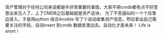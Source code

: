 资产管理对于任何公司来说都是件非常重要的事情，大家不用cmdb都有点不好意思出来见人了，上了CMDB之后基础就是资产这块，
为了不苦逼似的一个个往里边录入，于是用python 结合Ansible 写了个自动收集资产信息，然后拿出自己需要关注的字段，自动insert 到cmdb 数据库里边去。自动化才是未来！
Life is short！
